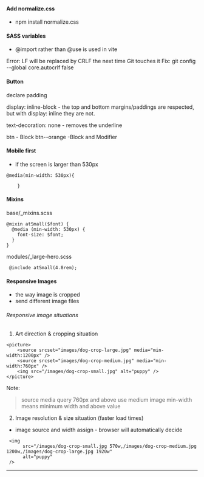 #### Add normalize.css

- npm install normalize.css

#### SASS variables

- @import rather than @use is used in vite

Error: LF will be replaced by CRLF the next time Git touches it
Fix: git config --global core.autocrlf false

#### Button

declare padding

display: inline-block - the top and bottom margins/paddings are respected, but with display: inline they are not.

text-decoration: none - removes the underline

btn - Block
btn--orange -Block and Modifier

#### Mobile first

- if the screen is larger than 530px

```
@media(min-width: 530px){

    }
```

#### Mixins

base/\_mixins.scss

```
@mixin atSmall($font) {
  @media (min-width: 530px) {
    font-size: $font;
  }
}
```

modules/\_large-hero.scss

```
 @include atSmall(4.8rem);
```

#### Responsive Images

- the way image is cropped
- send different image files

###### Responsive image situations

1. Art direction & cropping situation

```
<picture>
    <source srcset="images/dog-crop-large.jpg" media="min-width:1200px" />
    <source srcset="images/dog-crop-medium.jpg" media="min-width:760px" />
    <img src="/images/dog-crop-small.jpg" alt="puppy" />
</picture>
```

Note:

> source media query 760px and above use medium image
> min-width means minimum width and above value

2. Image resolution & size situation (faster load times)

- image source and width assign - browser will automatically decide

```
 <img
      src="/images/dog-crop-small.jpg 570w,/images/dog-crop-medium.jpg 1200w,/images/dog-crop-large.jpg 1920w"
      alt="puppy"
 />
```

---
